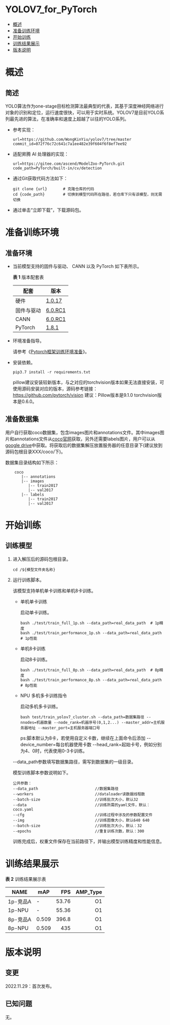 # YOLOV7_for_PyTorch

-   [概述](概述.md)
-   [准备训练环境](准备训练环境.md)
-   [开始训练](开始训练.md)
-   [训练结果展示](训练结果展示.md)
-   [版本说明](版本说明.md)



# 概述

## 简述

YOLO算法作为one-stage目标检测算法最典型的代表，其基于深度神经网络进行对象的识别和定位，运行速度很快，可以用于实时系统。YOLOV7是目前YOLO系列最先进的算法，在准确率和速度上超越了以往的YOLO系列。

- 参考实现：

  ```
  url=https://github.com/WongKinYiu/yolov7/tree/master
  commit_id=072f76c72c641c7a1ee482e39f604f6f8ef7ee92
  ```

- 适配昇腾 AI 处理器的实现：

  ```
  url=https://gitee.com/ascend/ModelZoo-PyTorch.git
  code_path=PyTorch/built-in/cv/detection
  ```

- 通过Git获取代码方法如下：

  ```
  git clone {url}       # 克隆仓库的代码
  cd {code_path}        # 切换到模型代码所在路径，若仓库下只有该模型，则无需切换
  ```

- 通过单击“立即下载”，下载源码包。



# 准备训练环境

## 准备环境

- 当前模型支持的固件与驱动、 CANN 以及 PyTorch 如下表所示。

  **表 1**  版本配套表

  | 配套       | 版本                                                         |
  | ---------- | ------------------------------------------------------------ |
  | 硬件       | [1.0.17](https://www.hiascend.com/hardware/firmware-drivers?tag=commercial) |
  | 固件与驱动  | [6.0.RC1](https://www.hiascend.com/hardware/firmware-drivers?tag=commercial) |
  | CANN       | [6.0.RC1](https://www.hiascend.com/software/cann/commercial?version=6.0.RC1) |
  | PyTorch    | [1.8.1](https://gitee.com/ascend/pytorch/tree/master/)       |

- 环境准备指导。

  请参考《[Pytorch框架训练环境准备](https://www.hiascend.com/document/detail/zh/ModelZoo/pytorchframework/ptes)》。

- 安装依赖。

  ```
  pip3.7 install -r requirements.txt
  ```
  pillow建议安装较新版本，与之对应的torchvision版本如果无法直接安装，可使用源码安装对应的版本，源码参考链接：https://github.com/pytorch/vision 
  建议：Pillow版本是9.1.0 torchvision版本是0.6.0。


## 准备数据集


   用户自行获取coco数据集，包含images图片和annotations文件。其中images图片和annotations文件从[coco官网](https://cocodataset.org/#download)获取，另外还需要labels图片，用户可以从[google drive](https://drive.google.com/uc?export=download&id=1cXZR_ckHki6nddOmcysCuuJFM--T-Q6L)中获取。将获取后的数据集解压放置服务器的任意目录下(建议放到源码包根目录XXX/coco/下)。

  数据集目录结构如下所示：

```
    coco
       |-- annotations
       |-- images
          |-- train2017
          |-- val2017   
       |-- labels
          |-- train2017
          |-- val2017
```	  

# 开始训练

## 训练模型

1. 进入解压后的源码包根目录。

   ```
   cd /${模型文件夹名称}
   ```

2. 运行训练脚本。

   该模型支持单机单卡训练和单机8卡训练。

   - 单机单卡训练

     启动单卡训练。

     ```
     bash ./test/train_full_1p.sh --data_path=real_data_path  # 1p精度    
     bash ./test/train_performance_1p.sh --data_path=real_data_path  # 1p性能
     ```

   - 单机8卡训练

     启动8卡训练。

     ```
     bash ./test/train_full_8p.sh --data_path=real_data_path  # 8p精度    
     bash ./test/train_performance_8p.sh --data_path=real_data_path  # 8p性能

     ```

   - NPU 多机多卡训练指令
   
     启动多机多卡训练。
     ```
     bash test/train_yolov7_cluster.sh --data_path=数据集路径 --nnodes=机器数量 --node_rank=机器序号(0,1,2...) --master_addr=主机服务器地址 --master_port=主机服务器端口号
     ```
     ps:脚本默认为8卡，若使用自定义卡数，继续在上面命令后添加 --device_number=每台机器使用卡数 --head_rank=起始卡号，例如分别为4、0时，代表使用0-3卡训练。

   --data_path参数填写数据集路径，需写到数据集的一级目录。


   模型训练脚本参数说明如下。

   ```
   公共参数：
   --data_path                         //数据集路径
   --workers                           //dataloader读数据线程数
   --batch-size                        //训练批次大小，默认32
   --data                              //训练所需的yaml文件，默认：coco.yaml                  
   --cfg                               //训练过程中涉及的参数配置文件
   --img                               //训练图像大小，默认640 640
   --batch-size                        //训练批次大小，默认：32
   --epochs                            //重复训练次数，默认：300
   ```
   
   训练完成后，权重文件保存在当前路径下，并输出模型训练精度和性能信息。


# 训练结果展示

**表 2**  训练结果展示表

| NAME     | mAP |  FPS | AMP_Type |
| -------  | -----  | ---: | -------: |
| 1p-竞品A  | - | 53.76 |       O1 |
| 1p-NPU   | - | 55.36 |       O1 |
| 8p-竞品A  | 0.509 | 396.8 |       O1 |
| 8p-NPU   | 0.509 | 435 |       O1 |


# 版本说明

## 变更

2022.11.29：首次发布。

## 已知问题

无。
